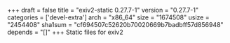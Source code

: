 +++
draft = false
title = "exiv2-static 0.27.7-1"
version = "0.27.7-1"
categories = ['devel-extra']
arch = "x86_64"
size = "1674508"
usize = "2454408"
sha1sum = "cf694507c52620b70020669b7badbff57d856948"
depends = "[]"
+++
Static files for exiv2